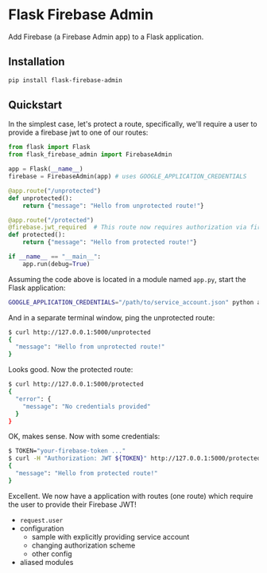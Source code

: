 # Flask Firebase Admin

Add Firebase (a Firebase Admin app) to a Flask application.

## Installation

```bash
pip install flask-firebase-admin
```

## Quickstart

In the simplest case, let's protect a route, specifically, we'll require a user to provide a firebase jwt to one of our routes:

```python
from flask import Flask
from flask_firebase_admin import FirebaseAdmin

app = Flask(__name__)
firebase = FirebaseAdmin(app) # uses GOOGLE_APPLICATION_CREDENTIALS

@app.route("/unprotected")
def unprotected():
    return {"message": "Hello from unprotected route!"}

@app.route("/protected")
@firebase.jwt_required  # This route now requires authorization via firebase jwt
def protected():
    return {"message": "Hello from protected route!"}

if __name__ == "__main__":
    app.run(debug=True)
```

Assuming the code above is located in a module named `app.py`, start the Flask application:

```bash
GOOGLE_APPLICATION_CREDENTIALS="/path/to/service_account.json" python app.py
```

And in a separate terminal window, ping the unprotected route:

```bash
$ curl http://127.0.0.1:5000/unprotected
{
  "message": "Hello from unprotected route!"
}
```

Looks good. Now the protected route:

```bash
$ curl http://127.0.0.1:5000/protected
{
  "error": {
    "message": "No credentials provided"
  }
}
```

OK, makes sense. Now with some credentials:

```bash
$ TOKEN="your-firebase-token ..."
$ curl -H "Authorization: JWT ${TOKEN}" http://127.0.0.1:5000/protected
{
  "message": "Hello from protected route!"
}
```

Excellent. We now have a application with routes (one route) which require the user to provide their Firebase JWT!

- `request.user`
- configuration
  - sample with explicitly providing service account
  - changing authorization scheme
  - other config
- aliased modules
